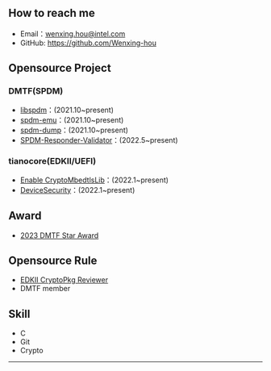 ## How to reach me
 - Email：wenxing.hou@intel.com
 - GitHub: https://github.com/Wenxing-hou

## Opensource Project
### DMTF(SPDM)
  - [libspdm](https://github.com/DMTF/libspdm)：(2021.10~present)
  - [spdm-emu](https://github.com/DMTF/spdm-emu)：(2021.10~present)
  - [spdm-dump](https://github.com/DMTF/spdm-dump)：(2021.10~present)
  - [SPDM-Responder-Validator](https://github.com/DMTF/SPDM-Responder-Validator)：(2022.5~present)

### tianocore(EDKII/UEFI)
  - [Enable CryptoMbedtlsLib](https://github.com/tianocore/edk2-staging/tree/OpenSSL11_EOL)：(2022.1~present)
  - [DeviceSecurity](https://github.com/tianocore/edk2-staging/tree/DeviceSecurity)：(2022.1~present)

## Award
  - [2023 DMTF Star Award](https://www.dmtf.org/about/star_awards)

## Opensource Rule
  - [EDKII CryptoPkg Reviewer](https://github.com/tianocore/edk2/blob/master/Maintainers.txt)
  - DMTF member

## Skill
- C
- Git
- Crypto
---      

